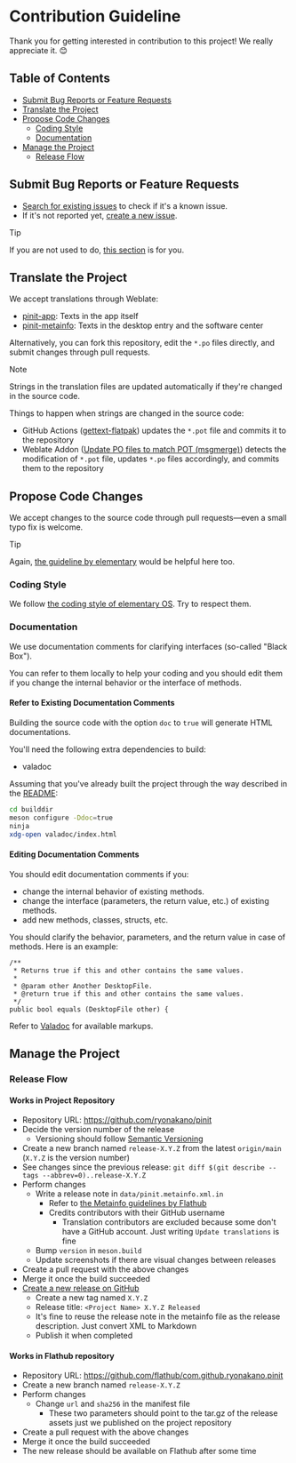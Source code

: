 # Contribution Guideline

Thank you for getting interested in contribution to this project! We really appreciate it. 😊

## Table of Contents

- [Submit Bug Reports or Feature Requests](#submit-bug-reports-or-feature-requests)
- [Translate the Project](#translate-the-project)
- [Propose Code Changes](#propose-code-changes)
    - [Coding Style](#coding-style)
    - [Documentation](#documentation)
- [Manage the Project](#manage-the-project)
    - [Release Flow](#release-flow)

## Submit Bug Reports or Feature Requests

- [Search for existing issues](https://github.com/ryonakano/pinit/issues) to check if it's a known issue.
- If it's not reported yet, [create a new issue](https://github.com/ryonakano/pinit/issues/new).

> [!TIP]
> If you are not used to do, [this section](https://docs.elementary.io/contributor-guide/feedback/reporting-issues#creating-a-new-issue-report) is for you.

## Translate the Project

We accept translations through Weblate:

- [pinit-app](https://hosted.weblate.org/projects/rosp/pinit-app/): Texts in the app itself
- [pinit-metainfo](https://hosted.weblate.org/projects/rosp/pinit-metainfo/): Texts in the desktop entry and the software center

Alternatively, you can fork this repository, edit the `*.po` files directly, and submit changes through pull requests.

> [!NOTE]
> Strings in the translation files are updated automatically if they're changed in the source code.
>
> Things to happen when strings are changed in the source code:
>
> - GitHub Actions ([gettext-flatpak](https://github.com/elementary/actions/tree/main/gettext-flatpak)) updates the `*.pot` file and commits it to the repository
> - Weblate Addon ([Update PO files to match POT (msgmerge)](https://docs.weblate.org/en/latest/admin/addons.html#addon-weblate-gettext-msgmerge)) detects the modification of `*.pot` file, updates `*.po` files accordingly, and commits them to the repository

## Propose Code Changes

We accept changes to the source code through pull requests―even a small typo fix is welcome.

> [!TIP]
> Again, [the guideline by elementary](https://docs.elementary.io/contributor-guide/development/prepare-code-for-review) would be helpful here too.

### Coding Style

We follow [the coding style of elementary OS](https://docs.elementary.io/develop/writing-apps/code-style). Try to respect them.

### Documentation

We use documentation comments for clarifying interfaces (so-called "Black Box").

You can refer to them locally to help your coding and you should edit them if you change the internal behavior
or the interface of methods.

#### Refer to Existing Documentation Comments

Building the source code with the option `doc` to `true` will generate HTML documentations.

You'll need the following extra dependencies to build:

* valadoc

Assuming that you've already built the project through the way described in the [README](README.md#for-developers):

```bash
cd builddir
meson configure -Ddoc=true
ninja
xdg-open valadoc/index.html
```

#### Editing Documentation Comments

You should edit documentation comments if you:

- change the internal behavior of existing methods.
- change the interface (parameters, the return value, etc.) of existing methods.
- add new methods, classes, structs, etc.

You should clarify the behavior, parameters, and the return value in case of methods. Here is an example:

```vala
/**
 * Returns true if this and other contains the same values.
 *
 * @param other Another DesktopFile.
 * @return true if this and other contains the same values.
 */
public bool equals (DesktopFile other) {
```

Refer to [Valadoc](https://valadoc.org/markup.htm) for available markups.

## Manage the Project

### Release Flow
#### Works in Project Repository

- Repository URL: https://github.com/ryonakano/pinit
- Decide the version number of the release
    - Versioning should follow [Semantic Versioning](https://semver.org/)
- Create a new branch named `release-X.Y.Z` from the latest `origin/main` (`X.Y.Z` is the version number)
- See changes since the previous release: `git diff $(git describe --tags --abbrev=0)..release-X.Y.Z`
- Perform changes
    - Write a release note in `data/pinit.metainfo.xml.in`
        - Refer to [the Metainfo guidelines by Flathub](https://docs.flathub.org/docs/for-app-authors/metainfo-guidelines/#release)
        - Credits contributors with their GitHub username
            - Translation contributors are excluded because some don't have a GitHub account. Just writing `Update translations` is fine
    - Bump `version` in `meson.build`
    - Update screenshots if there are visual changes between releases
- Create a pull request with the above changes
- Merge it once the build succeeded
- [Create a new release on GitHub](https://github.com/ryonakano/pinit/releases/new)
    - Create a new tag named `X.Y.Z`
    - Release title: `<Project Name> X.Y.Z Released`
    - It's fine to reuse the release note in the metainfo file as the release description. Just convert XML to Markdown
    - Publish it when completed

#### Works in Flathub repository

- Repository URL: https://github.com/flathub/com.github.ryonakano.pinit
- Create a new branch named `release-X.Y.Z`
- Perform changes
    - Change `url` and `sha256` in the manifest file
        - These two parameters should point to the tar.gz of the release assets just we published on the project repository
- Create a pull request with the above changes
- Merge it once the build succeeded
- The new release should be available on Flathub after some time
